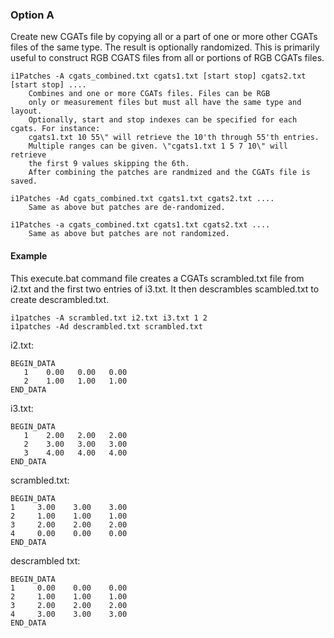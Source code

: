### Option A

Create new CGATs file by copying all or a part of one or more other CGATs files of the same type.
The result is optionally randomized. This is primarily useful to construct RGB CGATS files from
all or portions of RGB CGATs files.

    i1Patches -A cgats_combined.txt cgats1.txt [start stop] cgats2.txt [start stop] ....
        Combines and one or more CGATs files. Files can be RGB
        only or measurement files but must all have the same type and layout.
        Optionally, start and stop indexes can be specified for each cgats. For instance:
        cgats1.txt 10 55\" will retrieve the 10'th through 55'th entries.
        Multiple ranges can be given. \"cgats1.txt 1 5 7 10\" will retrieve
        the first 9 values skipping the 6th.
        After combining the patches are randmized and the CGATs file is saved.

    i1Patches -Ad cgats_combined.txt cgats1.txt cgats2.txt ....
        Same as above but patches are de-randomized.

    i1Patches -a cgats_combined.txt cgats1.txt cgats2.txt ....
        Same as above but patches are not randomized.


#### Example
This execute.bat command file creates a CGATs scrambled.txt file from i2.txt
and the first two entries of i3.txt. It then descrambles scambled.txt to
create descrambled.txt.


    i1patches -A scrambled.txt i2.txt i3.txt 1 2
    i1patches -Ad descrambled.txt scrambled.txt

i2.txt:

    BEGIN_DATA
       1    0.00   0.00   0.00
       2    1.00   1.00   1.00
    END_DATA

i3.txt:

    BEGIN_DATA
       1    2.00   2.00   2.00
       2    3.00   3.00   3.00
       3    4.00   4.00   4.00
    END_DATA

scrambled.txt:

    BEGIN_DATA
    1	  3.00	  3.00	  3.00
    2	  1.00	  1.00	  1.00
    3	  2.00	  2.00	  2.00
    4	  0.00	  0.00	  0.00
    END_DATA

descrambled txt:

    BEGIN_DATA
    1	  0.00	  0.00	  0.00
    2	  1.00	  1.00	  1.00
    3	  2.00	  2.00	  2.00
    4	  3.00	  3.00	  3.00
    END_DATA
